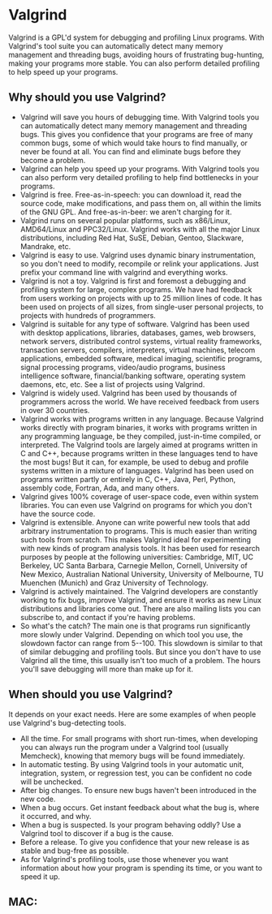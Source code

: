 # Valgrind

Valgrind is a GPL'd system for debugging and profiling Linux programs. With Valgrind's tool suite you can automatically detect many memory management and threading bugs, avoiding hours of frustrating bug-hunting, making your programs more stable. You can also perform detailed profiling to help speed up your programs.

## Why should you use Valgrind?
- Valgrind will save you hours of debugging time. With Valgrind tools you can automatically detect many memory management and threading bugs. This gives you confidence that your programs are free of many common bugs, some of which would take hours to find manually, or never be found at all. You can find and eliminate bugs before they become a problem.
- Valgrind can help you speed up your programs. With Valgrind tools you can also perform very detailed profiling to help find bottlenecks in your programs.
- Valgrind is free. Free-as-in-speech: you can download it, read the source code, make modifications, and pass them on, all within the limits of the GNU GPL. And free-as-in-beer: we aren't charging for it.
- Valgrind runs on several popular platforms, such as x86/Linux, AMD64/Linux and PPC32/Linux. Valgrind works with all the major Linux distributions, including Red Hat, SuSE, Debian, Gentoo, Slackware, Mandrake, etc.
- Valgrind is easy to use. Valgrind uses dynamic binary instrumentation, so you don't need to modify, recompile or relink your applications. Just prefix your command line with valgrind and everything works.
- Valgrind is not a toy. Valgrind is first and foremost a debugging and profiling system for large, complex programs. We have had feedback from users working on projects with up to 25 million lines of code. It has been used on projects of all sizes, from single-user personal projects, to projects with hundreds of programmers.
- Valgrind is suitable for any type of software. Valgrind has been used with desktop applications, libraries, databases, games, web browsers, network servers, distributed control systems, virtual reality frameworks, transaction servers, compilers, interpreters, virtual machines, telecom applications, embedded software, medical imaging, scientific programs, signal processing programs, video/audio programs, business intelligence software, financial/banking software, operating system daemons, etc, etc. See a list of projects using Valgrind.
- Valgrind is widely used. Valgrind has been used by thousands of programmers across the world. We have received feedback from users in over 30 countries.
- Valgrind works with programs written in any language. Because Valgrind works directly with program binaries, it works with programs written in any programming language, be they compiled, just-in-time compiled, or interpreted. The Valgrind tools are largely aimed at programs written in C and C++, because programs written in these languages tend to have the most bugs! But it can, for example, be used to debug and profile systems written in a mixture of languages. Valgrind has been used on programs written partly or entirely in C, C++, Java, Perl, Python, assembly code, Fortran, Ada, and many others.
- Valgrind gives 100% coverage of user-space code, even within system libraries. You can even use Valgrind on programs for which you don't have the source code.
- Valgrind is extensible. Anyone can write powerful new tools that add arbitrary instrumentation to programs. This is much easier than writing such tools from scratch. This makes Valgrind ideal for experimenting with new kinds of program analysis tools. It has been used for research purposes by people at the following universities: Cambridge, MIT, UC Berkeley, UC Santa Barbara, Carnegie Mellon, Cornell, University of New Mexico, Australian National University, University of Melbourne, TU Muenchen (Munich) and Graz University of Technology.
- Valgrind is actively maintained. The Valgrind developers are constantly working to fix bugs, improve Valgrind, and ensure it works as new Linux distributions and libraries come out. There are also mailing lists you can subscribe to, and contact if you're having problems.
- So what's the catch? The main one is that programs run significantly more slowly under Valgrind. Depending on which tool you use, the slowdown factor can range from 5--100. This slowdown is similar to that of similar debugging and profiling tools. But since you don't have to use Valgrind all the time, this usually isn't too much of a problem. The hours you'll save debugging will more than make up for it.

## When should you use Valgrind?
It depends on your exact needs. Here are some examples of when people use Valgrind's bug-detecting tools.

- All the time. For small programs with short run-times, when developing you can always run the program under a Valgrind tool (usually Memcheck), knowing that memory bugs will be found immediately.
- In automatic testing. By using Valgrind tools in your automatic unit, integration, system, or regression test, you can be confident no code will be unchecked.
- After big changes. To ensure new bugs haven't been introduced in the new code.
- When a bug occurs. Get instant feedback about what the bug is, where it occurred, and why.
- When a bug is suspected. Is your program behaving oddly? Use a Valgrind tool to discover if a bug is the cause.
- Before a release. To give you confidence that your new release is as stable and bug-free as possible.
- As for Valgrind's profiling tools, use those whenever you want information about how your program is spending its time, or you want to speed it up.

## MAC:

